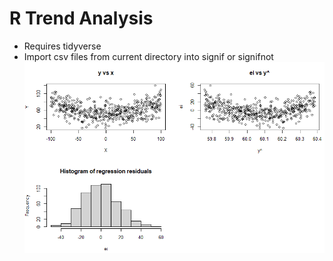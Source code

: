 # R Trend Analysis
- Requires tidyverse
- Import csv files from current directory into signif or signifnot
![Sample](sample.PNG "Sample")
